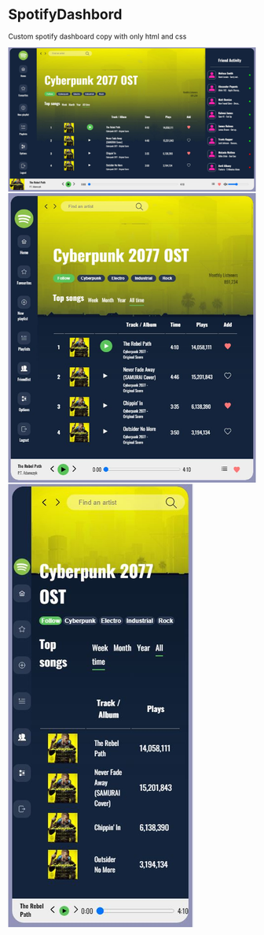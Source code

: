 # SpotifyDashbord
Custom spotify dashboard copy with only html and css

![Desktop View](/public/images/desktop-view.JPG)
![Tablet View](/public/images/tablet-view.JPG)
![Phone View](/public/images/phone-view.JPG)
